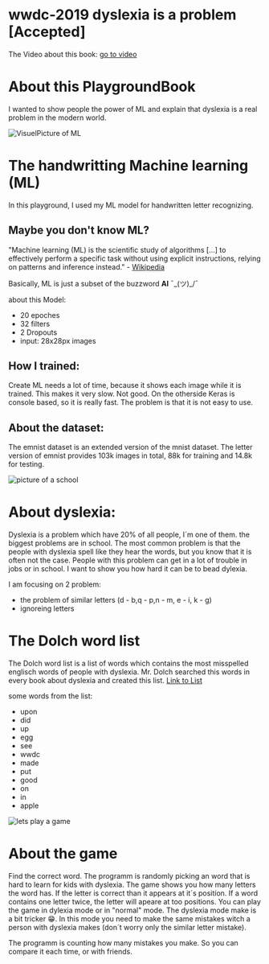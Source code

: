 # wwdc-2019 dyslexia is a problem [Accepted]

The Video about this book:
[go to video](https://www.youtube.com/watch?v=vyyqGDmHQ9Q)

# About this PlaygroundBook

I wanted to show people the power of ML and explain that dyslexia is a real problem in the modern world. 


![VisuelPicture of ML](ml.png)
# The handwritting Machine learning (ML)
 
 In this playground, I used my ML model for handwritten letter recognizing.
 
 ## Maybe you don't know ML?
 
 "Machine learning (ML) is the scientific study of algorithms [...] to effectively perform a specific task without using explicit instructions, relying on patterns and inference instead." - [Wikipedia](https://en.wikipedia.org/wiki/Machine_learning)
 
 Basically, ML is just a subset of the buzzword **AI** ¯\_(ツ)_/¯
 
 about this Model:
 - 20 epoches
 - 32 filters
 - 2 Dropouts
 - input: 28x28px images
 
 ## How I trained:
 
 Create ML needs a lot of time, because it shows each image while it is trained. This makes it very slow. Not good.
 On the otherside Keras is console based, so it is really fast. The problem is that it is not easy to use.
 
 ## About the dataset:
 
 The emnist dataset is an extended version of the mnist dataset. The letter version of emnist provides 103k images in total, 88k for training and 14.8k for testing.

![picture of a school](School.png)
 # About dyslexia:
 
 Dyslexia is a problem which have 20% of all people, I´m one of them. the biggest problems are in school. The most common problem is that the people with dyslexia spell like they hear the words, but you know that it is often not the case. People with this problem can get in a lot of trouble in jobs or in school. I want to show you how hard it can be to bead dylexia.
 
 I am focusing on 2 problem:
 - the problem of similar letters (d - b,q - p,n - m, e - i, k - g)
 - ignoreing letters
 
  # The Dolch word list
 
 The Dolch word list is a list of words which contains the most misspelled englisch words of people with dyslexia.
 Mr. Dolch searched this words in every book about dyslexia and created this list.
 [Link to List](http://www.dyslexiavictoriaonline.com/dolch-spelling-words-and-dyslexics/)
 
 some words from the list:
 
 - upon
 - did
 - up
 - egg
 - see
 - wwdc
 - made
 - put
 - good
 - on
 - in
 - apple
 
 ![lets play a game](game.png)
 # About the game 
 
  Find the correct word. The programm is randomly picking an word that is hard to learn for kids with dyslexia.
 The game shows you how many letters the word has. If the letter is correct than it appears at it´s positíon.
 If a word contains one letter twice, the letter will apeare at too positions.
 You can play the game in dylexia mode or in "normal" mode. The dyslexia mode make is a bit tricker 😁.
 In this mode you need to make the same mistakes witch a person with dyslexia makes (don´t worry only the similar letter mistake).
 
 The programm is counting how many mistakes you make. So you can compare it each time, or with friends.
